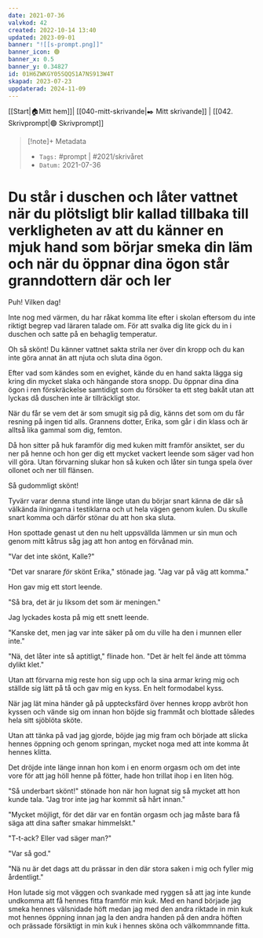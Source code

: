 ```yaml
---
date: 2021-07-36
valvkod: 42
created: 2022-10-14 13:40
updated: 2023-09-01
banner: "![[s-prompt.png]]"
banner_icon: 🟢
banner_x: 0.5
banner_y: 0.34827
id: 01H6ZWKGY05SQQS1A7NS913W4T
skapad: 2023-07-23
uppdaterad: 2024-11-09
---
```

[[Start|🏠Mitt hem]]| [[040-mitt-skrivande|✒️ Mitt skrivande]] | [[042. Skrivprompt|🟢 Skrivprompt]]

> [!note]+ Metadata
> * `Tags:`  #prompt | #2021/skrivåret 
> * `Datum:` 2021-07-36

# Du står i duschen och låter vattnet när du plötsligt blir kallad tillbaka till verkligheten av att du känner en mjuk hand som börjar smeka din läm och när du öppnar dina ögon står granndottern där och ler

Puh! Vilken dag!

Inte nog med värmen, du har råkat komma lite efter i skolan eftersom du inte riktigt begrep vad läraren talade om. För att svalka dig lite gick du in i duschen och satte på en behaglig temperatur.

Oh så skönt! Du känner vattnet sakta strila ner över din kropp och du kan inte göra annat än att njuta och sluta dina ögon.

Efter vad som kändes som en evighet, kände du en hand sakta lägga sig kring din mycket slaka och hängande stora snopp. Du öppnar dina dina ögon i ren förskräckelse samtidigt som du försöker ta ett steg bakåt utan att lyckas då duschen inte är tillräckligt stor.

När du får se vem det är som smugit sig på dig, känns det som om du får resning på ingen tid alls. Grannens dotter, Erika, som går i din klass och är alltså lika gammal som dig, femton.

Då hon sitter på huk faramför dig med kuken mitt framför ansiktet, ser du ner på henne och hon ger dig ett mycket vackert leende som säger vad hon vill göra. Utan förvarning slukar hon så kuken och låter sin tunga spela över ollonet och ner till flänsen.

Så gudommligt skönt!

Tyvärr varar denna stund inte länge utan du börjar snart känna de där så välkända ilningarna i testiklarna och ut hela vägen genom kulen. Du skulle snart komma och därför stönar du att hon ska sluta.

Hon spottade genast ut den nu helt uppsvällda lämmen ur sin mun och genom mitt kåtrus såg jag att hon antog en förvånad min.

"Var det inte skönt, Kalle?"

"Det var snarare *för* skönt Erika," stönade jag. "Jag var på väg att komma."

Hon gav mig ett stort leende.

"Så bra, det är ju liksom det som är meningen."

Jag lyckades kosta på mig ett snett leende.

"Kanske det, men jag var inte säker på om du ville ha den i munnen eller inte."

"Nä, det låter inte så aptitligt," flinade hon. "Det är helt fel ände att tömma dylikt klet."

Utan att förvarna mig reste hon sig upp och la sina armar kring mig och ställde sig lätt på tå och gav mig en kyss. En helt formodabel kyss.

När jag lät mina händer gå på upptecksfärd över hennes kropp avbröt hon kyssen och vände sig om innan hon böjde sig frammåt och blottade således hela sitt sjöblöta sköte.

Utan att tänka på vad jag gjorde, böjde jag mig fram och började att slicka hennes öppning och genom springan, mycket noga med att inte komma åt hennes klitta.

Det dröjde inte länge innan hon kom i en enorm orgasm och om det inte vore för att jag höll henne på fötter, hade hon trillat ihop i en liten hög.

"Så underbart skönt!" stönade hon när hon lugnat sig så mycket att hon kunde tala. "Jag tror inte jag har kommit så hårt innan."

"Mycket möjligt, för det där var en fontän orgasm och jag måste bara få säga att dina safter smakar himmelskt."

"T-t-ack? Eller vad säger man?"

"Var så god."

"Nä nu är det dags att du prässar in den där stora saken i mig och fyller mig årdentligt."

Hon lutade sig mot väggen och svankade med ryggen så att jag inte kunde undkomma att få hennes fitta framför min kuk. Med en hand började jag smeka hennes välsnidade höft medan jag med den andra riktade in min kuk mot hennes öppning innan jag la den andra handen på den andra höften och prässade försiktigt in min kuk i hennes sköna och välkommnande fitta.